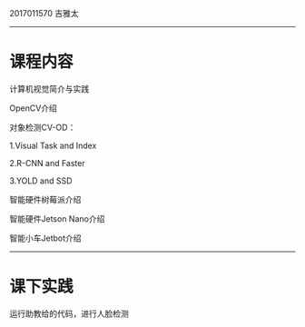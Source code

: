 2017011570 吉雅太

___

# 课程内容

计算机视觉简介与实践

OpenCV介绍

对象检测CV-OD：

1.Visual Task and Index

2.R-CNN and Faster

3.YOLD and SSD

智能硬件树莓派介绍

智能硬件Jetson Nano介绍

智能小车Jetbot介绍

___

# 课下实践

运行助教给的代码，进行人脸检测